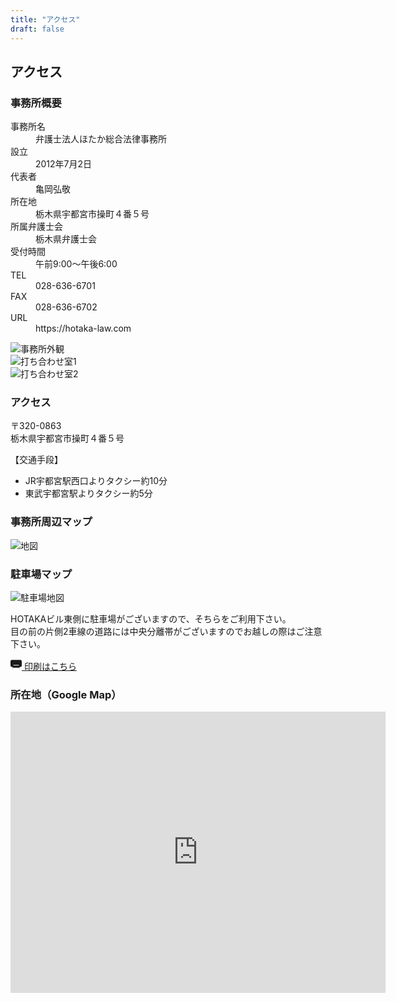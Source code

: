 ```yaml
---
title: "アクセス"
draft: false
---
```


<h2 class="myh2">アクセス</h2>


<h3 class="myh3">事務所概要</h3>

<dl class="basic">
<dt>事務所名</dt>
<dd>弁護士法人ほたか総合法律事務所</dd>
<dt>設立</dt>
<dd>2012年7月2日</dd>
<dt>代表者</dt>
<dd>亀岡弘敬</dd>
<dt>所在地</dt>
<dd>栃木県宇都宮市操町４番５号</dd>
<dt>所属弁護士会</dt>
<dd>栃木県弁護士会</dd>
<dt>受付時間</dt>
<dd>午前9:00～午後6:00</dd>
<dt>TEL</dt>
<dd>028-636-6701</dd>
<dt>FAX</dt>
<dd>028-636-6702</dd>
<dt>URL</dt>
<dd>https://hotaka-law.com</dd>
</dl>




<div class="row mt-4">
    <div class="col-md-4 mb-3">
      <img src="/images/access/office1.jpg" class="img-fluid rounded shadow-sm" alt="事務所外観">
    </div>
    <div class="col-md-4 mb-3">
      <img src="/images/access/office2.jpg" class="img-fluid rounded shadow-sm" alt="打ち合わせ室1">
    </div>
    <div class="col-md-4 mb-3">
      <img src="/images/access/office3.jpg" class="img-fluid rounded shadow-sm" alt="打ち合わせ室2">
    </div>
</div>


<div class="card border-0 bg-light p-4 shadow-sm mb-5">
<h3 class="myh3">アクセス</h3>

<p class="mb-2">
〒320-0863<br>
栃木県宇都宮市操町４番５号
</p>

<p class="fw-bold mb-2">【交通手段】</p>
<ul class="mb-4 ps-3">
<li>JR宇都宮駅西口よりタクシー約10分</li>
<li>東武宇都宮駅よりタクシー約5分</li>
</ul>


<h3 class="myh3">事務所周辺マップ</h3>

<img src="/images/access/map.png" class="img-fluid rounded shadow-sm" alt="地図">

<h3 class="myh3">駐車場マップ</h3>

<img src="/images/access/map-parking.png" class="img-fluid rounded shadow-sm" alt="駐車場地図">

HOTAKAビル東側に駐車場がございますので、そちらをご利用下さい。  
目の前の片側2車線の道路には中央分離帯がございますのでお越しの際はご注意下さい。



<a href="/images/access/map2.pdf" target="_blank" rel="noopener"
   class="btn btn-danger d-inline-flex align-items-center px-4 py-2">
  <svg xmlns="http://www.w3.org/2000/svg" width="18" height="18" fill="currentColor"
       class="me-2" viewBox="0 0 16 16">
    <path d="M2 2a2 2 0 0 0-2 2v6a2 2 0 0 0 2 2h1v2a1 1 0 0 0 1 1h8a1 1 0 0 0 1-1v-2h1a2 2 0 0 0 2-2V4a2 2 0 0 0-2-2H2zm11 11v2H3v-2h10zm-1-3.5a.5.5 0 0 1-.5.5h-7a.5.5 0 0 1 0-1h7a.5.5 0 0 1 .5.5z"/>
  </svg>
  印刷はこちら
</a>


<h3 class="myh3">所在地（Google Map）</h3>

<div class="card-footer bg-white border-0">
<div class="ratio ratio-4x3">
<iframe src="https://www.google.com/maps/embed?pb=!1m14!1m8!1m3!1d6409.618998115549!2d139.870836!3d36.558706!3m2!1i1024!2i768!4f13.1!3m3!1m2!1s0x601f67c6129ed48f%3A0x7d835413fa56b551!2z5pel5pys44CB44CSMzIwLTA4NjMg5qCD5pyo55yM5a6H6YO95a6u5biC5pON55S677yU4oiS77yVIO-8qO-8r--8tO-8oe-8q--8oeODk-ODqw!5e0!3m2!1sja!2sus!4v1745193420657!5m2!1sja!2sus" width="600" height="450" style="border:0;" allowfullscreen="" loading="lazy" referrerpolicy="no-referrer-when-downgrade"></iframe>

</div>
</div>



</div>
